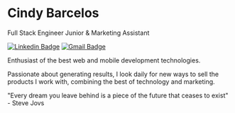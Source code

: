 # Cindy Barcelos

Full Stack Engineer Junior & Marketing Assistant

[![Linkedin Badge](https://img.shields.io/badge/-felipebarcelospro-6633cc?style=flat-square&logo=Linkedin&logoColor=white&link=https://www.linkedin.com/in/cindybarcelospro/)](https://www.linkedin.com/in/cindybarcelospro/) 
[![Gmail Badge](https://img.shields.io/badge/-cindy.r.barcelos@gmail.com-6633cc?style=flat-square&logo=Gmail&logoColor=white&link=mailto:cindy.r.barcelos@gmail.com)](mailto:cindy.r.barcelos@gmail.com)

Enthusiast of the best web and mobile development technologies.

Passionate about generating results, I look daily for new ways to sell the products I work with, combining the best of technology and marketing.

"Every dream you leave behind is a piece of the future that ceases to exist" - Steve Jovs
